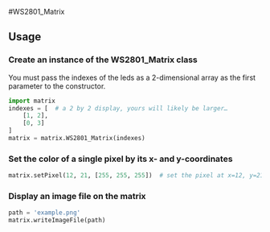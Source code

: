 #WS2801_Matrix

## Usage

### Create an instance of the WS2801_Matrix class

You must pass the indexes of the leds as a 2-dimensional array as the first parameter to the constructor.

```python
import matrix
indexes = [  # a 2 by 2 display, yours will likely be larger…
	[1, 2],
	[0, 3]
]
matrix = matrix.WS2801_Matrix(indexes)
```

### Set the color of a single pixel by its x- and y-coordinates

```python
matrix.setPixel(12, 21, [255, 255, 255])  # set the pixel at x=12, y=21 to white
```

### Display an image file on the matrix

```python
path = 'example.png'
matrix.writeImageFile(path)
```
